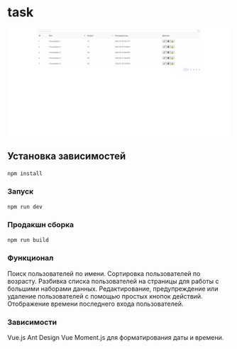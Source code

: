 # task

![interface](Vite-App.png)

## Установка зависимостей
```
npm install
```

### Запуск
```
npm run dev
```

### Продакшн сборка
```
npm run build
```

### Функционал
Поиск пользователей по имени.
Сортировка пользователей по возрасту.
Разбивка списка пользователей на страницы для работы с большими наборами данных.
Редактирование, предупреждение или удаление пользователей с помощью простых кнопок действий.
Отображение времени последнего входа пользователей.

### Зависимости
Vue.js
Ant Design Vue
Moment.js для форматирования даты и времени.

